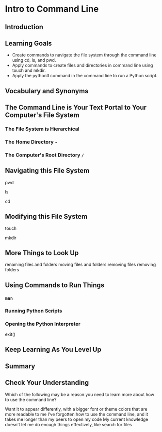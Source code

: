 # Intro to Command Line

## Introduction

## Learning Goals

- Create commands to navigate the file system through the command line using cd, ls, and pwd.
- Apply commands to create files and directories in command line using touch and mkdir.
- Apply the python3 command in the command line to run a Python script.

## Vocabulary and Synonyms

## The Command Line is Your Text Portal to Your Computer's File System

### The File System is Hierarchical

### The Home Directory `~`

### The Computer's Root Directory `/`

## Navigating this File System

pwd

ls

cd

## Modifying this File System

touch

mkdir

## More Things to Look Up

renaming files and folders
moving files and folders
removing files
removing folders

## Using Commands to Run Things

### `man`

### Running Python Scripts

### Opening the Python Interpreter

exit()

## Keep Learning As You Level Up

## Summary

## Check Your Understanding

Which of the following may be a reason you need to learn more about how to use the command line?

Want it to appear differently, with a bigger font or theme colors that are more readable to me
I've forgotten how to use the command line, and it takes me longer than my peers to open my code
My current knowledge doesn't let me do enough things effectively, like search for files
